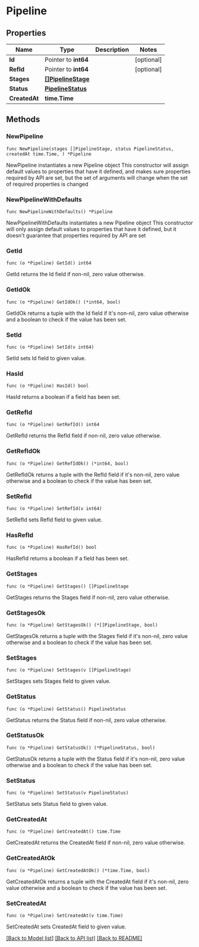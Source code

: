 # Pipeline

## Properties

Name | Type | Description | Notes
------------ | ------------- | ------------- | -------------
**Id** | Pointer to **int64** |  | [optional] 
**RefId** | Pointer to **int64** |  | [optional] 
**Stages** | [**[]PipelineStage**](PipelineStage.md) |  | 
**Status** | [**PipelineStatus**](PipelineStatus.md) |  | 
**CreatedAt** | **time.Time** |  | 

## Methods

### NewPipeline

`func NewPipeline(stages []PipelineStage, status PipelineStatus, createdAt time.Time, ) *Pipeline`

NewPipeline instantiates a new Pipeline object
This constructor will assign default values to properties that have it defined,
and makes sure properties required by API are set, but the set of arguments
will change when the set of required properties is changed

### NewPipelineWithDefaults

`func NewPipelineWithDefaults() *Pipeline`

NewPipelineWithDefaults instantiates a new Pipeline object
This constructor will only assign default values to properties that have it defined,
but it doesn't guarantee that properties required by API are set

### GetId

`func (o *Pipeline) GetId() int64`

GetId returns the Id field if non-nil, zero value otherwise.

### GetIdOk

`func (o *Pipeline) GetIdOk() (*int64, bool)`

GetIdOk returns a tuple with the Id field if it's non-nil, zero value otherwise
and a boolean to check if the value has been set.

### SetId

`func (o *Pipeline) SetId(v int64)`

SetId sets Id field to given value.

### HasId

`func (o *Pipeline) HasId() bool`

HasId returns a boolean if a field has been set.

### GetRefId

`func (o *Pipeline) GetRefId() int64`

GetRefId returns the RefId field if non-nil, zero value otherwise.

### GetRefIdOk

`func (o *Pipeline) GetRefIdOk() (*int64, bool)`

GetRefIdOk returns a tuple with the RefId field if it's non-nil, zero value otherwise
and a boolean to check if the value has been set.

### SetRefId

`func (o *Pipeline) SetRefId(v int64)`

SetRefId sets RefId field to given value.

### HasRefId

`func (o *Pipeline) HasRefId() bool`

HasRefId returns a boolean if a field has been set.

### GetStages

`func (o *Pipeline) GetStages() []PipelineStage`

GetStages returns the Stages field if non-nil, zero value otherwise.

### GetStagesOk

`func (o *Pipeline) GetStagesOk() (*[]PipelineStage, bool)`

GetStagesOk returns a tuple with the Stages field if it's non-nil, zero value otherwise
and a boolean to check if the value has been set.

### SetStages

`func (o *Pipeline) SetStages(v []PipelineStage)`

SetStages sets Stages field to given value.


### GetStatus

`func (o *Pipeline) GetStatus() PipelineStatus`

GetStatus returns the Status field if non-nil, zero value otherwise.

### GetStatusOk

`func (o *Pipeline) GetStatusOk() (*PipelineStatus, bool)`

GetStatusOk returns a tuple with the Status field if it's non-nil, zero value otherwise
and a boolean to check if the value has been set.

### SetStatus

`func (o *Pipeline) SetStatus(v PipelineStatus)`

SetStatus sets Status field to given value.


### GetCreatedAt

`func (o *Pipeline) GetCreatedAt() time.Time`

GetCreatedAt returns the CreatedAt field if non-nil, zero value otherwise.

### GetCreatedAtOk

`func (o *Pipeline) GetCreatedAtOk() (*time.Time, bool)`

GetCreatedAtOk returns a tuple with the CreatedAt field if it's non-nil, zero value otherwise
and a boolean to check if the value has been set.

### SetCreatedAt

`func (o *Pipeline) SetCreatedAt(v time.Time)`

SetCreatedAt sets CreatedAt field to given value.



[[Back to Model list]](../README.md#documentation-for-models) [[Back to API list]](../README.md#documentation-for-api-endpoints) [[Back to README]](../README.md)


